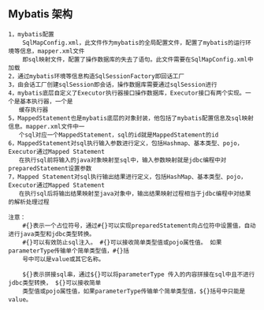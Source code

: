 ## Mybatis 架构
    1，mybatis配置
        SqlMapConfig.xml，此文件作为mybatis的全局配置文件，配置了mybatis的运行环境等信息，mapper.xml文件
        即sql映射文件，配置了操作数据库的失去了语句。此文件需要在SqlMapConfig.xml中加载
    2，通过mybatis环境等信息构造SqlSessionFactory即回话工厂
    3，由会话工厂创建sqlSession即会话，操作数据库需要通过sqlSession进行
    4，mybatis底层自定义了Executor执行器接口操作数据库，Executor接口有两个实现。一个是基本执行器，一个是
       缓存执行器
    5，MappedStatement也是mybatis底层的对象封装，他包括了mybatis配置信息及sql映射信息。mapper.xml文件中一
       个sql对应一个MappedStatement，sql的id就是MappedStatement的id
    6，MappedStatement对sql执行输入参数进行定义，包括Hashmap、基本类型、pojo，Executor通过Mapped Statement
       在执行sql前将输入的java对象映射至sql中，输入参数映射就是jdbc编程中对preparedStatement设置参数
    7，Mapped Statement对sql执行输出结果进行定义，包括HashMap、基本类型、pojo，Executor通过Mapped Statement
       在执行sql后将输出结果映射至java对象中，输出结果映射过程相当于jdbc编程中对结果的解析处理过程
    
    注意：
        #{}表示一个占位符号，通过#{}可以实现preparedStatement向占位符中设置值，自动进行java类型和jdbc类型转换。
        #{}可以有效防止sql注入。 #{}可以接收简单类型值或pojo属性值。 如果parameterType传输单个简单类型值，#{}括
        号中可以是value或其它名称。
        
        ${}表示拼接sql串，通过${}可以将parameterType 传入的内容拼接在sql中且不进行jdbc类型转换， ${}可以接收简单
        类型值或pojo属性值，如果parameterType传输单个简单类型值，${}括号中只能是value。
